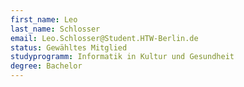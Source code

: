 ```yaml
---
first_name: Leo
last_name: Schlosser
email: Leo.Schlosser@Student.HTW-Berlin.de
status: Gewähltes Mitglied
studyprogramm: Informatik in Kultur und Gesundheit
degree: Bachelor
---
```

